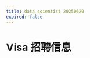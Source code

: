 ```yaml
---
title: data scientist 20250620
expired: false
---
```


# Visa 招聘信息

<JobPostingTable job-posting-json-path="visa/data/data-scientist-20250620.json" />
